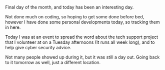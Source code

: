 Final day of the month, and today has been an interesting day.

Not done much on coding, so hoping to get some done before bed, however I have done some personal developments today, so tracking them in here.

Today I was at an event to spread the word about the tech support project that I volunteer at on a Tuesday afternoons (It runs all week long), and to help give cyber security advice.

Not many people showed up during it, but it was still a day out. Going back to it tomorrow as well, just a different location.